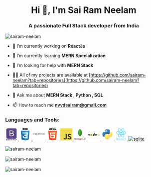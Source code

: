 <h1 align="center">Hi 👋, I'm Sai Ram Neelam</h1>
<h3 align="center">A passionate Full Stack developer from India</h3>

<p align="left"> <img src="https://komarev.com/ghpvc/?username=sairam-neelam&label=Profile%20views&color=0e75b6&style=flat" alt="sairam-neelam" /> </p>

- 🔭 I’m currently working on **ReactJs**

- 🌱 I’m currently learning **MERN Specialization**

- 🤝 I’m looking for help with **MERN Stack**

- 👨‍💻 All of my projects are available at [https://github.com/sairam-neelam?tab=repositories](https://github.com/sairam-neelam?tab=repositories)

- 💬 Ask me about **MERN Stack , Python , SQL**

- 📫 How to reach me **nvvdsairam@gmail.com**


<h3 align="left">Languages and Tools:</h3>
<p align="left"> <a href="https://getbootstrap.com" target="_blank"> <img src="https://raw.githubusercontent.com/devicons/devicon/master/icons/bootstrap/bootstrap-plain-wordmark.svg" alt="bootstrap" width="40" height="40"/> </a> <a href="https://www.w3schools.com/css/" target="_blank"> <img src="https://raw.githubusercontent.com/devicons/devicon/master/icons/css3/css3-original-wordmark.svg" alt="css3" width="40" height="40"/> </a> <a href="https://expressjs.com" target="_blank"> <img src="https://raw.githubusercontent.com/devicons/devicon/master/icons/express/express-original-wordmark.svg" alt="express" width="40" height="40"/> </a> <a href="https://www.w3.org/html/" target="_blank"> <img src="https://raw.githubusercontent.com/devicons/devicon/master/icons/html5/html5-original-wordmark.svg" alt="html5" width="40" height="40"/> </a> <a href="https://developer.mozilla.org/en-US/docs/Web/JavaScript" target="_blank"> <img src="https://raw.githubusercontent.com/devicons/devicon/master/icons/javascript/javascript-original.svg" alt="javascript" width="40" height="40"/> </a> <a href="https://www.mongodb.com/" target="_blank"> <img src="https://raw.githubusercontent.com/devicons/devicon/master/icons/mongodb/mongodb-original-wordmark.svg" alt="mongodb" width="40" height="40"/> </a> <a href="https://nodejs.org" target="_blank"> <img src="https://raw.githubusercontent.com/devicons/devicon/master/icons/nodejs/nodejs-original-wordmark.svg" alt="nodejs" width="40" height="40"/> </a> <a href="https://www.python.org" target="_blank"> <img src="https://raw.githubusercontent.com/devicons/devicon/master/icons/python/python-original.svg" alt="python" width="40" height="40"/> </a> <a href="https://reactjs.org/" target="_blank"> <img src="https://raw.githubusercontent.com/devicons/devicon/master/icons/react/react-original-wordmark.svg" alt="react" width="40" height="40"/> </a> <a href="https://www.sqlite.org/" target="_blank"> <img src="https://www.vectorlogo.zone/logos/sqlite/sqlite-icon.svg" alt="sqlite" width="40" height="40"/> </a> </p>

<p><img align="center" src="https://github-readme-stats.vercel.app/api/top-langs?username=sairam-neelam&show_icons=true&locale=en&layout=compact" alt="sairam-neelam" /></p>

<p><img align="center" src="https://github-readme-stats.vercel.app/api?username=sairam-neelam&show_icons=true&locale=en" alt="sairam-neelam" /></p>

<p><img align="center" src="https://github-readme-streak-stats.herokuapp.com/?user=sairam-neelam&" alt="sairam-neelam" /></p>

